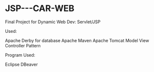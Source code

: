 # JSP---CAR-WEB

Final Project for Dynamic Web Dev: Servlet/JSP 

Used:

Apache Derby for database
Apache Maven
Apache Tomcat
Model View Controller Pattern

Program Used:

Eclipse 
DBeaver

